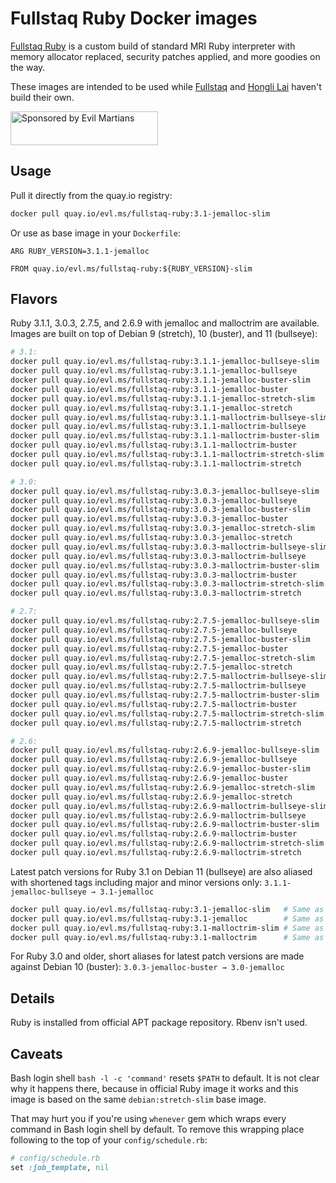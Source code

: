 Fullstaq Ruby Docker images
===========================

[Fullstaq Ruby] is a custom build of standard MRI Ruby interpreter with memory allocator replaced, security patches applied, and more goodies on the way.

These images are intended to be used while [Fullstaq] and [Hongli Lai] haven't build their own.

<a href="https://evilmartians.com/?utm_source=fullstaq-ruby-docker&utm_campaign=project_page">
<img src="https://evilmartians.com/badges/sponsored-by-evil-martians.svg" alt="Sponsored by Evil Martians" width="236" height="54">
</a>

## Usage

Pull it directly from the quay.io registry:

```sh
docker pull quay.io/evl.ms/fullstaq-ruby:3.1-jemalloc-slim
```

Or use as base image in your `Dockerfile`:

```docker
ARG RUBY_VERSION=3.1.1-jemalloc

FROM quay.io/evl.ms/fullstaq-ruby:${RUBY_VERSION}-slim
```

## Flavors

Ruby 3.1.1, 3.0.3, 2.7.5, and 2.6.9 with jemalloc and malloctrim are available. Images are built on top of Debian 9 (stretch), 10 (buster), and 11 (bullseye):

```sh
# 3.1:
docker pull quay.io/evl.ms/fullstaq-ruby:3.1.1-jemalloc-bullseye-slim
docker pull quay.io/evl.ms/fullstaq-ruby:3.1.1-jemalloc-bullseye
docker pull quay.io/evl.ms/fullstaq-ruby:3.1.1-jemalloc-buster-slim
docker pull quay.io/evl.ms/fullstaq-ruby:3.1.1-jemalloc-buster
docker pull quay.io/evl.ms/fullstaq-ruby:3.1.1-jemalloc-stretch-slim
docker pull quay.io/evl.ms/fullstaq-ruby:3.1.1-jemalloc-stretch
docker pull quay.io/evl.ms/fullstaq-ruby:3.1.1-malloctrim-bullseye-slim
docker pull quay.io/evl.ms/fullstaq-ruby:3.1.1-malloctrim-bullseye
docker pull quay.io/evl.ms/fullstaq-ruby:3.1.1-malloctrim-buster-slim
docker pull quay.io/evl.ms/fullstaq-ruby:3.1.1-malloctrim-buster
docker pull quay.io/evl.ms/fullstaq-ruby:3.1.1-malloctrim-stretch-slim
docker pull quay.io/evl.ms/fullstaq-ruby:3.1.1-malloctrim-stretch

# 3.0:
docker pull quay.io/evl.ms/fullstaq-ruby:3.0.3-jemalloc-bullseye-slim
docker pull quay.io/evl.ms/fullstaq-ruby:3.0.3-jemalloc-bullseye
docker pull quay.io/evl.ms/fullstaq-ruby:3.0.3-jemalloc-buster-slim
docker pull quay.io/evl.ms/fullstaq-ruby:3.0.3-jemalloc-buster
docker pull quay.io/evl.ms/fullstaq-ruby:3.0.3-jemalloc-stretch-slim
docker pull quay.io/evl.ms/fullstaq-ruby:3.0.3-jemalloc-stretch
docker pull quay.io/evl.ms/fullstaq-ruby:3.0.3-malloctrim-bullseye-slim
docker pull quay.io/evl.ms/fullstaq-ruby:3.0.3-malloctrim-bullseye
docker pull quay.io/evl.ms/fullstaq-ruby:3.0.3-malloctrim-buster-slim
docker pull quay.io/evl.ms/fullstaq-ruby:3.0.3-malloctrim-buster
docker pull quay.io/evl.ms/fullstaq-ruby:3.0.3-malloctrim-stretch-slim
docker pull quay.io/evl.ms/fullstaq-ruby:3.0.3-malloctrim-stretch

# 2.7:
docker pull quay.io/evl.ms/fullstaq-ruby:2.7.5-jemalloc-bullseye-slim
docker pull quay.io/evl.ms/fullstaq-ruby:2.7.5-jemalloc-bullseye
docker pull quay.io/evl.ms/fullstaq-ruby:2.7.5-jemalloc-buster-slim
docker pull quay.io/evl.ms/fullstaq-ruby:2.7.5-jemalloc-buster
docker pull quay.io/evl.ms/fullstaq-ruby:2.7.5-jemalloc-stretch-slim
docker pull quay.io/evl.ms/fullstaq-ruby:2.7.5-jemalloc-stretch
docker pull quay.io/evl.ms/fullstaq-ruby:2.7.5-malloctrim-bullseye-slim
docker pull quay.io/evl.ms/fullstaq-ruby:2.7.5-malloctrim-bullseye
docker pull quay.io/evl.ms/fullstaq-ruby:2.7.5-malloctrim-buster-slim
docker pull quay.io/evl.ms/fullstaq-ruby:2.7.5-malloctrim-buster
docker pull quay.io/evl.ms/fullstaq-ruby:2.7.5-malloctrim-stretch-slim
docker pull quay.io/evl.ms/fullstaq-ruby:2.7.5-malloctrim-stretch

# 2.6:
docker pull quay.io/evl.ms/fullstaq-ruby:2.6.9-jemalloc-bullseye-slim
docker pull quay.io/evl.ms/fullstaq-ruby:2.6.9-jemalloc-bullseye
docker pull quay.io/evl.ms/fullstaq-ruby:2.6.9-jemalloc-buster-slim
docker pull quay.io/evl.ms/fullstaq-ruby:2.6.9-jemalloc-buster
docker pull quay.io/evl.ms/fullstaq-ruby:2.6.9-jemalloc-stretch-slim
docker pull quay.io/evl.ms/fullstaq-ruby:2.6.9-jemalloc-stretch
docker pull quay.io/evl.ms/fullstaq-ruby:2.6.9-malloctrim-bullseye-slim
docker pull quay.io/evl.ms/fullstaq-ruby:2.6.9-malloctrim-bullseye
docker pull quay.io/evl.ms/fullstaq-ruby:2.6.9-malloctrim-buster-slim
docker pull quay.io/evl.ms/fullstaq-ruby:2.6.9-malloctrim-buster
docker pull quay.io/evl.ms/fullstaq-ruby:2.6.9-malloctrim-stretch-slim
docker pull quay.io/evl.ms/fullstaq-ruby:2.6.9-malloctrim-stretch
```

Latest patch versions for Ruby 3.1 on Debian 11 (bullseye) are also aliased with shortened tags including major and minor versions only: `3.1.1-jemalloc-bullseye → 3.1-jemalloc`

```sh
docker pull quay.io/evl.ms/fullstaq-ruby:3.1-jemalloc-slim   # Same as quay.io/evl.ms/fullstaq-ruby:3.0.3-jemalloc-bullseye-slim
docker pull quay.io/evl.ms/fullstaq-ruby:3.1-jemalloc        # Same as quay.io/evl.ms/fullstaq-ruby:3.0.3-jemalloc-bullseye
docker pull quay.io/evl.ms/fullstaq-ruby:3.1-malloctrim-slim # Same as quay.io/evl.ms/fullstaq-ruby:3.0.3-malloctrim-bullseye-slim
docker pull quay.io/evl.ms/fullstaq-ruby:3.1-malloctrim      # Same as quay.io/evl.ms/fullstaq-ruby:3.0.3-malloctrim-bullseye
```

For Ruby 3.0 and older, short aliases for latest patch versions are made against Debian 10 (buster): `3.0.3-jemalloc-buster → 3.0-jemalloc`


## Details

Ruby is installed from official APT package repository. Rbenv isn't used.

## Caveats

Bash login shell `bash -l -c 'command'` resets `$PATH` to default. It is not clear why it happens there, because in official Ruby image it works and this image is based on the same `debian:stretch-slim` base image.

That may hurt you if you're using `whenever` gem which wraps every command in Bash login shell by default. To remove this wrapping place following to the top of your `config/schedule.rb`:

```ruby
# config/schedule.rb
set :job_template, nil
```

[Fullstaq Ruby]: https://fullstaqruby.org/ "Ruby, optimized for production"
[Hongli Lai]: https://www.joyfulbikeshedding.com/
[Fullstaq]: https://fullstaq.com/
